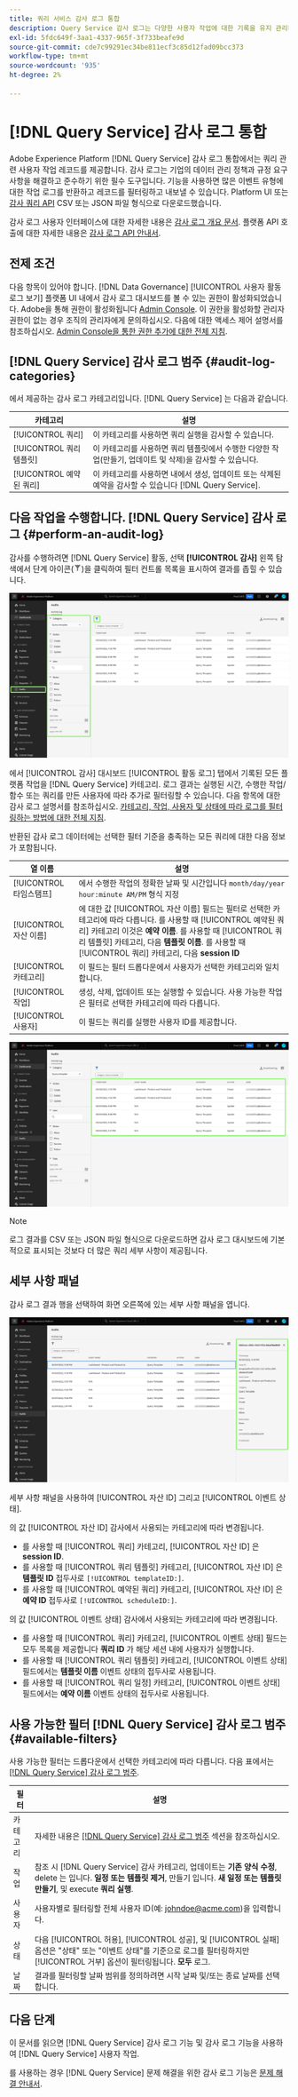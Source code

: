 ```yaml
---
title: 쿼리 서비스 감사 로그 통합
description: Query Service 감사 로그는 다양한 사용자 작업에 대한 기록을 유지 관리하여 문제를 해결하거나 기업 데이터 관리 정책 및 규정 요구 사항을 준수할 수 있는 감사 추적을 형성합니다. 이 자습서에서는 Query Service와 관련된 감사 로그 기능에 대한 개요를 제공합니다.
exl-id: 5fdc649f-3aa1-4337-965f-3f733beafe9d
source-git-commit: cde7c99291ec34be811ecf3c85d12fad09bcc373
workflow-type: tm+mt
source-wordcount: '935'
ht-degree: 2%

---
```


# [!DNL Query Service] 감사 로그 통합

Adobe Experience Platform [!DNL Query Service] 감사 로그 통합에서는 쿼리 관련 사용자 작업 레코드를 제공합니다. 감사 로그는 기업의 데이터 관리 정책과 규정 요구 사항을 해결하고 준수하기 위한 필수 도구입니다. 기능을 사용하면 많은 이벤트 유형에 대한 작업 로그를 반환하고 레코드를 필터링하고 내보낼 수 있습니다. Platform UI 또는 [감사 쿼리 API](https://www.adobe.io/experience-platform-apis/references/audit-query/) CSV 또는 JSON 파일 형식으로 다운로드했습니다.

감사 로그 사용자 인터페이스에 대한 자세한 내용은 [감사 로그 개요 문서](../../landing/governance-privacy-security/audit-logs/overview.md). 플랫폼 API 호출에 대한 자세한 내용은 [감사 로그 API 안내서](../../landing/api-guide.md).

## 전제 조건

다음 항목이 있어야 합니다. [!DNL Data Governance] [!UICONTROL 사용자 활동 로그 보기] 플랫폼 UI 내에서 감사 로그 대시보드를 볼 수 있는 권한이 활성화되었습니다. Adobe을 통해 권한이 활성화됩니다 [Admin Console](https://adminconsole.adobe.com/). 이 권한을 활성화할 관리자 권한이 없는 경우 조직의 관리자에게 문의하십시오. 다음에 대한 액세스 제어 설명서를 참조하십시오. [Admin Console을 통한 권한 추가에 대한 전체 지침](../../access-control/home.md).

## [!DNL Query Service] 감사 로그 범주 {#audit-log-categories}

에서 제공하는 감사 로그 카테고리입니다. [!DNL Query Service] 는 다음과 같습니다.

| 카테고리 | 설명 |
|---|---|
| [!UICONTROL 쿼리] | 이 카테고리를 사용하면 쿼리 실행을 감사할 수 있습니다. |
| [!UICONTROL 쿼리 템플릿] | 이 카테고리를 사용하면 쿼리 템플릿에서 수행한 다양한 작업(만들기, 업데이트 및 삭제)을 감사할 수 있습니다. |
| [!UICONTROL 예약된 쿼리] | 이 카테고리를 사용하면 내에서 생성, 업데이트 또는 삭제된 예약을 감사할 수 있습니다 [!DNL Query Service]. |

## 다음 작업을 수행합니다. [!DNL Query Service] 감사 로그 {#perform-an-audit-log}

감사를 수행하려면 [!DNL Query Service] 활동, 선택 **[!UICONTROL 감사]** 왼쪽 탐색에서 단계 아이콘(![필터 아이콘.](../images/audit-log/filter.png))을 클릭하여 필터 컨트롤 목록을 표시하여 결과를 좁힐 수 있습니다.

![왼쪽 탐색 및 필터 컨트롤이 강조 표시된 Platform UI 감사 로그 대시보드입니다.](../images/audit-log/filter-controls.png)

에서 [!UICONTROL 감사] 대시보드 [!UICONTROL 활동 로그] 탭에서 기록된 모든 플랫폼 작업을 [!DNL Query Service] 카테고리. 로그 결과는 실행된 시간, 수행한 작업/함수 또는 쿼리를 만든 사용자에 따라 추가로 필터링할 수 있습니다. 다음 항목에 대한 감사 로그 설명서를 참조하십시오. [카테고리, 작업, 사용자 및 상태에 따라 로그를 필터링하는 방법에 대한 전체 지침](../../landing/governance-privacy-security/audit-logs/overview.md#managing-audit-logs-in-the-ui).

반환된 감사 로그 데이터에는 선택한 필터 기준을 충족하는 모든 쿼리에 대한 다음 정보가 포함됩니다.

| 열 이름 | 설명 |
|---|---|
| [!UICONTROL 타임스탬프] | 에서 수행한 작업의 정확한 날짜 및 시간입니다 `month/day/year hour:minute AM/PM` 형식 지정 |
| [!UICONTROL 자산 이름] | 에 대한 값 [!UICONTROL 자산 이름] 필드는 필터로 선택한 카테고리에 따라 다릅니다. 를 사용할 때 [!UICONTROL 예약된 쿼리] 카테고리 이것은 **예약 이름**. 를 사용할 때 [!UICONTROL 쿼리 템플릿] 카테고리, 다음 **템플릿 이름**. 를 사용할 때 [!UICONTROL 쿼리] 카테고리, 다음 **session ID** |
| [!UICONTROL 카테고리] | 이 필드는 필터 드롭다운에서 사용자가 선택한 카테고리와 일치합니다. |
| [!UICONTROL 작업] | 생성, 삭제, 업데이트 또는 실행할 수 있습니다. 사용 가능한 작업은 필터로 선택한 카테고리에 따라 다릅니다. |
| [!UICONTROL 사용자] | 이 필드는 쿼리를 실행한 사용자 ID를 제공합니다. |

![필터링된 활동 로그가 강조 표시된 감사 대시보드.](../images/audit-log/filtered-activity.png)

>[!NOTE]
>
>로그 결과를 CSV 또는 JSON 파일 형식으로 다운로드하면 감사 로그 대시보드에 기본적으로 표시되는 것보다 더 많은 쿼리 세부 사항이 제공됩니다.

## 세부 사항 패널

감사 로그 결과 행을 선택하여 화면 오른쪽에 있는 세부 사항 패널을 엽니다.

![세부 사항 패널이 강조 표시된 대시보드 활동 로그 탭을 감사합니다.](../images/audit-log/details-panel.png)

세부 사항 패널을 사용하여 [!UICONTROL 자산 ID] 그리고 [!UICONTROL 이벤트 상태].

의 값 [!UICONTROL 자산 ID] 감사에서 사용되는 카테고리에 따라 변경됩니다.

* 를 사용할 때 [!UICONTROL 쿼리] 카테고리, [!UICONTROL 자산 ID] 은  **session ID**.
* 를 사용할 때 [!UICONTROL 쿼리 템플릿] 카테고리, [!UICONTROL 자산 ID] 은 **템플릿 ID** 접두사로 `[!UICONTROL templateID:]`.
* 를 사용할 때 [!UICONTROL 예약된 쿼리] 카테고리, [!UICONTROL 자산 ID] 은  **예약 ID** 접두사로 `[!UICONTROL scheduleID:]`.

의 값 [!UICONTROL 이벤트 상태] 감사에서 사용되는 카테고리에 따라 변경됩니다.

* 를 사용할 때 [!UICONTROL 쿼리] 카테고리, [!UICONTROL 이벤트 상태] 필드는 모두 목록을 제공합니다 **쿼리 ID** 가 해당 세션 내에 사용자가 실행합니다.
* 를 사용할 때 [!UICONTROL 쿼리 템플릿] 카테고리, [!UICONTROL 이벤트 상태] 필드에서는 **템플릿 이름** 이벤트 상태의 접두사로 사용됩니다.
* 를 사용할 때 [!UICONTROL 쿼리 일정] 카테고리, [!UICONTROL 이벤트 상태] 필드에서는 **예약 이름** 이벤트 상태의 접두사로 사용됩니다.

## 사용 가능한 필터 [!DNL Query Service] 감사 로그 범주 {#available-filters}

사용 가능한 필터는 드롭다운에서 선택한 카테고리에 따라 다릅니다. 다음 표에서는 [[!DNL Query Service] 감사 로그 범주](#audit-log-categories).

| 필터 | 설명 |
|---|---|
| 카테고리 | 자세한 내용은 [[!DNL Query Service] 감사 로그 범주](#audit-log-categories) 섹션을 참조하십시오. |
| 작업 | 참조 시 [!DNL Query Service] 감사 카테고리, 업데이트는 **기존 양식 수정**, delete 는 입니다. **일정 또는 템플릿 제거**, 만들기 입니다. **새 일정 또는 템플릿 만들기**, 및 execute **쿼리 실행**. |
| 사용자 | 사용자별로 필터링할 전체 사용자 ID(예: johndoe@acme.com)을 입력합니다. |
| 상태 | 다음 [!UICONTROL 허용], [!UICONTROL 성공], 및 [!UICONTROL 실패] 옵션은 &quot;상태&quot; 또는 &quot;이벤트 상태&quot;를 기준으로 로그를 필터링하지만 [!UICONTROL 거부] 옵션이 필터링됩니다. **모두** 로그. |
| 날짜 | 결과를 필터링할 날짜 범위를 정의하려면 시작 날짜 및/또는 종료 날짜를 선택합니다. |

## 다음 단계

이 문서를 읽으면 [!DNL Query Service] 감사 로그 기능 및 감사 로그 기능을 사용하여 [!DNL Query Service] 사용자 작업.

를 사용하는 경우 [!DNL Query Service] 문제 해결을 위한 감사 로그 기능은 [문제 해결 안내서](../troubleshooting-guide.md).
